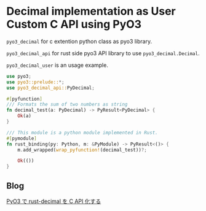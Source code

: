 # Decimal implementation as User Custom C API using PyO3

`pyo3_decimal` for c extention python class as pyo3 library.

`pyo3_decimal_api` for rust side pyo3 API library to use `pyo3_decimal.Decimal`.

`pyo3_decimal_user` is an usage example.

``` rust
use pyo3;
use pyo3::prelude::*;
use pyo3_decimal_api::PyDecimal;

#[pyfunction]
/// Formats the sum of two numbers as string
fn decimal_test(a: PyDecimal) -> PyResult<PyDecimal> {
    Ok(a)
}

/// This module is a python module implemented in Rust.
#[pymodule]
fn rust_binding(py: Python, m: &PyModule) -> PyResult<()> {
    m.add_wrapped(wrap_pyfunction!(decimal_test))?;

    Ok(())
}
```

## Blog

[PyO3 で rust-decimal を C API 化する ](https://fx-kirin.com/python/pyo3-decimal-c-api/)
